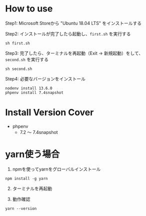 # How to use

Step1: 
Microsoft Storeから "Ubuntu 18.04 LTS" をインストールする

Step2:
インストールが完了したら起動し、`first.sh` を実行する

```
sh first.sh
```

Step3:
完了したら、ターミナルを再起動（Exit -> 新規起動）をして、`second.sh` を実行する

```
sh second.sh
```

Step4:
必要なバージョンをインストール

```
nodenv install 13.6.0
phpenv install 7.4snapshot
```

# Install Version Cover

- phpenv
    - 7.2 ～ 7.4snapshot


# yarn使う場合

1. npmを使ってyarnをグローバルインストール

```shell script
npm install -g yarn
```

2. ターミナルを再起動

3. 動作確認

```shell script
yarn --version
```
